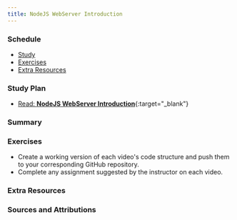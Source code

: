 ```yaml
---
title: NodeJS WebServer Introduction
---
```


### Schedule

  - [Study](#study-plan-1)
  - [Exercises](#exercises-1)
  - [Extra Resources](#extra-resources-1)

### Study Plan
  
  <!-- SGEN:META:PROGRESS:task=Watch 'Node Events Tutorial' -->

  <!-- SGEN:META:PROGRESS:task=Watch 'How to build a Web Server with NodeJS' -->
  - [Read: **NodeJS WebServer Introduction**](../modules/javascript/nodejs/webserver/intro/index.md){:target="_blank"}

### Summary

### Exercises

  - Create a working version of each video's code structure and push them to your corresponding GitHub repository.
  - Complete any assignment suggested by the instructor on each video.

### Extra Resources

### Sources and Attributions